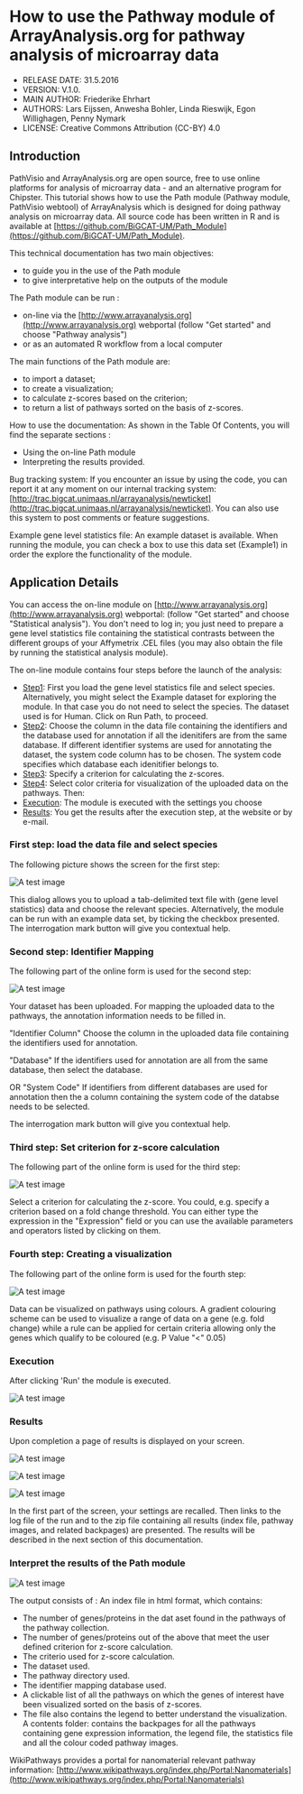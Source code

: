 


# How to use the Pathway module of ArrayAnalysis.org for pathway analysis of microarray data

* RELEASE DATE: 31.5.2016
* VERSION: V.1.0.
* MAIN AUTHOR: Friederike Ehrhart                                                                       
* AUTHORS: Lars Eijssen, Anwesha Bohler, Linda Rieswijk, Egon Willighagen, Penny Nymark
* LICENSE: Creative Commons Attribution (CC-BY) 4.0

## Introduction
PathVisio and ArrayAnalysis.org are open source, free to use online platforms for analysis of microarray data - and an alternative program for Chipster. This tutorial shows how to use the Path module (Pathway module, PathVisio webtool) of ArrayAnalysis which is designed for doing pathway analysis on microarray data. All source code has been written in R and is available at [https://github.com/BiGCAT-UM/Path_Module](https://github.com/BiGCAT-UM/Path_Module).

This technical documentation has two main objectives:
* to guide you in the use of the Path module
* to give interpretative help on the outputs of the module

The Path module can be run :
* on-line via the [http://www.arrayanalysis.org](http://www.arrayanalysis.org) webportal (follow "Get started" and choose "Pathway analysis")
* or as an automated R workflow from a local computer

The main functions of the Path module are:
* to import a dataset;
* to create a visualization;
* to calculate z-scores based on the criterion;
* to return a list of pathways sorted on the basis of z-scores.

How to use the documentation: As shown in the Table Of Contents, you will find the separate sections :
* Using the on-line Path module
* Interpreting the results provided.

Bug tracking system: If you encounter an issue by using the code, you can report it at any moment on our internal tracking system: [http://trac.bigcat.unimaas.nl/arrayanalysis/newticket](http://trac.bigcat.unimaas.nl/arrayanalysis/newticket). You can also use this system to post comments or feature suggestions.

Example gene level statistics file: An example dataset is available. When running the module, you can check a box to use this data set (Example1) in order the explore the functionality of the module.

## Application Details
You can access the on-line module on [http://www.arrayanalysis.org](http://www.arrayanalysis.org) webportal: (follow "Get started" and choose "Statistical analysis"). You don't need to log in; you just need to prepare a gene level statistics file containing the statistical contrasts between the different groups of your Affymetrix .CEL files (you may also obtain the file by running the statistical analysis module).

The on-line module contains four steps before the launch of the analysis:
* [Step1](http://www.arrayanalysis.org/Path/doc_Path.php#step1): First you load the gene level statistics file and select species. Alternatively, you might select the Example dataset for exploring the module. In that case you do not need to select the species. The dataset used is for Human. Click on Run Path, to proceed.
* [Step2](http://www.arrayanalysis.org/Path/doc_Path.php#step2): Choose the column in the data file containing the identifiers and the database used for annotation if all the idenitifers are from the same database. If different identifier systems are used for annotating the dataset, the system code column has to be chosen. The system code specifies which database each idenitifier belongs to.
* [Step3](http://www.arrayanalysis.org/Path/doc_Path.php#step3): Specify a criterion for calculating the z-scores.
* [Step4](http://www.arrayanalysis.org/Path/doc_Path.php#step4): Select color criteria for visualization of the uploaded data on the pathways.
Then:
* [Execution](http://www.arrayanalysis.org/Path/doc_Path.php#exec): The module is executed with the settings you choose
* [Results](http://www.arrayanalysis.org/Path/doc_Path.php#res): You get the results after the execution step, at the website or by e-mail.

### First step: load the data file and select species

The following picture shows the screen for the first step:

![A test image](Picture1.png)

This dialog allows you to upload a tab-delimited text file with (gene level statistics) data and choose the relevant species. Alternatively, the module can be run with an example data set, by ticking the checkbox presented. The interrogation mark button will give you contextual help.

### Second step: Identifier Mapping
	
The following part of the online form is used for the second step:

![A test image](Picture2.png)

Your dataset has been uploaded. For mapping the uploaded data to the pathways, the annotation information needs to be filled in.

"Identifier Column" Choose the column in the uploaded data file containing the identifiers used for annotation.

"Database" If the identifiers used for annotation are all from the same database, then select the database.

OR "System Code" If identifiers from different databases are used for annotation then the a column containing the system code of the databse needs to be selected.

The interrogation mark button will give you contextual help.

### Third step: Set criterion for z-score calculation
	
The following part of the online form is used for the third step:

![A test image](Picture3.png)

Select a criterion for calculating the z-score. You could, e.g. specify a criterion based on a fold change threshold. You can either type the expression in the "Expression" field or you can use the available parameters and operators listed by clicking on them.

### Fourth step: Creating a visualization
	
The following part of the online form is used for the fourth step:

![A test image](Picture4.png)

Data can be visualized on pathways using colours. A gradient colouring scheme can be used to visualize a range of data on a gene (e.g. fold change) while a rule can be applied for certain criteria allowing only the genes which qualify to be coloured (e.g. P Value "<" 0.05)

### Execution
After clicking 'Run' the module is executed.

![A test image](Picture5.png)

### Results
Upon completion a page of results is displayed on your screen.

![A test image](Picture6.png)

![A test image](Picture7.png)

![A test image](Picture8.png)

In the first part of the screen, your settings are recalled. Then links to the log file of the run and to the zip file containing all results (index file, pathway images, and related backpages) are presented. The results will be described in the next section of this documentation.

### Interpret the results of the Path module

![A test image](Picture9.png)

The output consists of :
An index file in html format, which contains: 		
* The number of genes/proteins in the dat aset found in the pathways of the pathway collection.
* The number of genes/proteins out of the above that meet the user defined criterion for z-score calculation.
* The criterio used for z-score calculation.
* The dataset used.
* The pathway directory used.
* The identifier mapping database used.
* A clickable list of all the pathways on which the genes of interest have been visualized sorted on the basis of z-scores.
* The file also contains the legend to better understand the visualization.
A contents folder: contains the backpages for all the pathways containing gene expression information, the legend file, the statistics file and all the colour coded pathway images.

WikiPathways provides a portal for nanomaterial relevant pathway information:
[http://www.wikipathways.org/index.php/Portal:Nanomaterials](http://www.wikipathways.org/index.php/Portal:Nanomaterials)  






